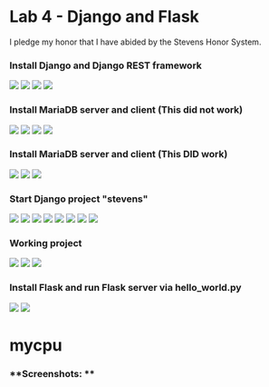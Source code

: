 # Lab 4 - Django and Flask
I pledge my honor that I have abided by the Stevens Honor System.

### **Install Django and Django REST framework**
![](https://github.com/CarlRod2001/CPE322/blob/main/Lab_4/Pics/Lab_4_pic1.JPG)
![](https://github.com/CarlRod2001/CPE322/blob/main/Lab_4/Pics/Lab_4_pic2.JPG)
![](https://github.com/CarlRod2001/CPE322/blob/main/Lab_4/Pics/Lab_4_pic3.JPG)
![](https://github.com/CarlRod2001/CPE322/blob/main/Lab_4/Pics/Lab_4_pic4.JPG)
### **Install MariaDB server and client (This did not work)**
![](https://github.com/CarlRod2001/CPE322/blob/main/Lab_4/Pics/Lab_4_pic5.JPG)
![](https://github.com/CarlRod2001/CPE322/blob/main/Lab_4/Pics/Lab_4_pic6.JPG)
![](https://github.com/CarlRod2001/CPE322/blob/main/Lab_4/Pics/Lab_4_pic7.JPG)
![](https://github.com/CarlRod2001/CPE322/blob/main/Lab_4/Pics/Lab_4_Error.JPG)
### **Install MariaDB server and client (This DID work)**
![](https://github.com/CarlRod2001/CPE322/blob/main/Lab_4/Pics/Lab_4_pic8.JPG)
![](https://github.com/CarlRod2001/CPE322/blob/main/Lab_4/Pics/Lab_4_pic9.JPG)
![](https://github.com/CarlRod2001/CPE322/blob/main/Lab_4/Pics/Lab_4_pic10.JPG)
### **Start Django project "stevens"**
![](https://github.com/CarlRod2001/CPE322/blob/main/Lab_4/Pics/Lab_4_pic11.JPG)
![](https://github.com/CarlRod2001/CPE322/blob/main/Lab_4/Pics/Lab_4_pic12.JPG)
![](https://github.com/CarlRod2001/CPE322/blob/main/Lab_4/Pics/Lab_4_pic13.JPG)
![](https://github.com/CarlRod2001/CPE322/blob/main/Lab_4/Pics/Lab_4_pic14.JPG)
![](https://github.com/CarlRod2001/CPE322/blob/main/Lab_4/Pics/Lab_4_pic15.JPG)
![](https://github.com/CarlRod2001/CPE322/blob/main/Lab_4/Pics/Lab_4_pic16.JPG)
![](https://github.com/CarlRod2001/CPE322/blob/main/Lab_4/Pics/Lab_4_pic17.JPG)
![](https://github.com/CarlRod2001/CPE322/blob/main/Lab_4/Pics/Lab_4_pic18.JPG)
### **Working project**
![](https://github.com/CarlRod2001/CPE322/blob/main/Lab_4/Pics/Lab_4_pic19.JPG)
![](https://github.com/CarlRod2001/CPE322/blob/main/Lab_4/Pics/Lab_4_pic20.JPG)
![](https://github.com/CarlRod2001/CPE322/blob/main/Lab_4/Pics/Lab_4_pic21.JPG)
### **Install Flask and run Flask server via hello_world.py**
![](https://github.com/CarlRod2001/CPE322/blob/main/Lab_4/Pics/Lab_4_pic23.JPG)
![](https://github.com/CarlRod2001/CPE322/blob/main/Lab_4/Pics/Lab_4_pic22.JPG)
# mycpu
### **Screenshots: **
